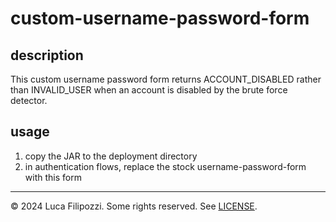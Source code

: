 # custom-username-password-form

## description

This custom username password form returns ACCOUNT_DISABLED rather than INVALID_USER when
an account is disabled by the brute force detector.

## usage

1. copy the JAR to the deployment directory
2. in authentication flows, replace the stock username-password-form with this form

---

© 2024 Luca Filipozzi. Some rights reserved. See [LICENSE][license].

[license]: https://github.com/LucaFilipozzi/keycloak-extensions/blob/main/LICENSE.md

